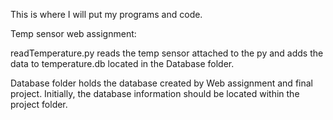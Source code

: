 This is where I will put my programs and code.

Temp sensor web assignment:

  readTemperature.py reads the temp sensor attached to the py and adds the data to temperature.db located in the Database folder.

Database folder holds the database created by Web assignment and final project. Initially, the database information should be located within the project folder.

